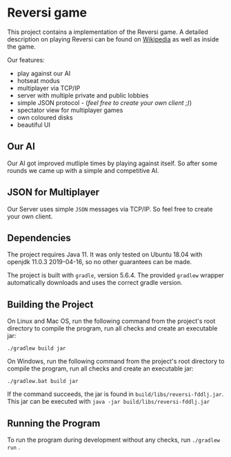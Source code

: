 # Reversi game

This project contains a implementation of the Reversi game. A detailed description on playing Reversi can be found on [Wikipedia](https://en.wikipedia.org/wiki/Reversi) as well as inside the game.

Our features:
- play against our AI
- hotseat modus
- multiplayer via TCP/IP
- server with multiple private and public lobbies 
- simple JSON protocol - (_feel free to create your own client ;)_)
- spectator view for multiplayer games 
- own coloured disks
- beautiful UI

## Our AI
Our AI got improved mutliple times by playing against itself. So after some rounds we came up with a simple and competitive AI.

## JSON for Multiplayer
Our Server uses simple `JSON` messages via TCP/IP. So feel free to create your own client. 


## Dependencies

The project requires Java 11.
It was only tested on Ubuntu 18.04 with openjdk 11.0.3 2019-04-16,
so no other guarantees can be made.

The project is built with `gradle`, version 5.6.4. The provided `gradlew` wrapper automatically downloads and uses
the correct gradle version.


## Building the Project

On Linux and Mac OS, run the following command from the project's root directory to compile the program,
run all checks and create an executable jar:

```
./gradlew build jar
```

On Windows, run the following command from the project's root directory to compile the program,
run all checks and create an executable jar:

```
./gradlew.bat build jar
```

If the command succeeds, the jar is found in `build/libs/reversi-fddlj.jar`.
This jar can be executed with `java -jar build/libs/reversi-fddlj.jar`


## Running the Program

To run the program during development without any checks, run `./gradlew run` .
